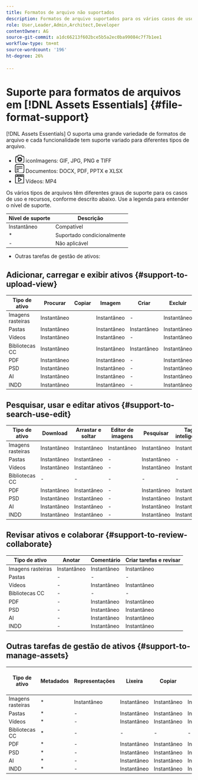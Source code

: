 ```yaml
---
title: Formatos de arquivo não suportados
description: Formatos de arquivo suportados para os vários casos de uso de [!DNL Assets Essentials]
role: User,Leader,Admin,Architect,Developer
contentOwner: AG
source-git-commit: a1dc66213f602bce5b5a2ec0ba99084c7f7b1ee1
workflow-type: tm+mt
source-wordcount: '196'
ht-degree: 26%

---
```



# Suporte para formatos de arquivos em [!DNL Assets Essentials] {#file-format-support}

[!DNL Assets Essentials] O suporta uma grande variedade de formatos de arquivo e cada funcionalidade tem suporte variado para diferentes tipos de arquivo.

* ![tipo de arquivo de imagem ](assets/do-not-localize/image-icon.png) iconImagens: GIF, JPG, PNG e TIFF
* ![ícone do tipo de arquivo do documento ](assets/do-not-localize/document-icon.png) Documentos: DOCX, PDF, PPTX e XLSX
* ![ícone de tipo de arquivo de vídeo ](assets/do-not-localize/video-icon.png) Vídeos: MP4

Os vários tipos de arquivos têm diferentes graus de suporte para os casos de uso e recursos, conforme descrito abaixo. Use a legenda para entender o nível de suporte.

| Nível de suporte | Descrição |
|---------------|-------------------------|
| Instantâneo | Compatível |
| * | Suportado condicionalmente |
| - | Não aplicável |

* Outras tarefas de gestão de ativos:

## Adicionar, carregar e exibir ativos {#support-to-upload-view}

<!-- TBD: For AEM, AI files require the PDF option to be selected when saving the AI file.
-->

| Tipo de ativo | Procurar | Copiar | Imagem | Criar | Excluir | Detalhes | Zoom da imagem | Visualizado recentemente |
|---------------|----------|------|----------|----------|----------|----------|------------|-----------------|
| Imagens rasteiras | Instantâneo |  | Instantâneo | - | Instantâneo | Instantâneo | Instantâneo | Instantâneo |
| Pastas | Instantâneo |  | Instantâneo | Instantâneo | Instantâneo | Instantâneo | - | - |
| Vídeos | Instantâneo |  | Instantâneo | - | Instantâneo | * | - | Instantâneo |
| Bibliotecas CC | Instantâneo |  | Instantâneo | Instantâneo | Instantâneo | Instantâneo | - | - |
| PDF | Instantâneo |  | Instantâneo | - | Instantâneo | Instantâneo | - | Instantâneo |
| PSD | Instantâneo |  | Instantâneo | - | Instantâneo | * | - | Instantâneo |
| AI | Instantâneo |  | Instantâneo | - | Instantâneo | * | - | Instantâneo |
| INDD | Instantâneo |  | Instantâneo | - | Instantâneo | * | - | Instantâneo |

## Pesquisar, usar e editar ativos {#support-to-search-use-edit}

| Tipo de ativo | Download | Arrastar e soltar | Editor de imagens | Pesquisar   | Tags inteligentes | Renomeie | Versões |
|---------------|----------|---------------|--------------|----------|------------|----------|----------|
| Imagens rasteiras | Instantâneo | Instantâneo | Instantâneo | Instantâneo | Instantâneo | Instantâneo | Instantâneo |
| Pastas | Instantâneo | Instantâneo | - | Instantâneo | - | Instantâneo | - |
| Vídeos | Instantâneo | Instantâneo | - | Instantâneo | Instantâneo | Instantâneo | - |
| Bibliotecas CC | - | - | - | - | - | Instantâneo | - |
| PDF | Instantâneo | Instantâneo | - | Instantâneo | Instantâneo | Instantâneo | - |
| PSD | Instantâneo | Instantâneo | - | Instantâneo | Instantâneo | Instantâneo | - |
| AI | Instantâneo | Instantâneo | - | Instantâneo | Instantâneo | Instantâneo | - |
| INDD | Instantâneo | Instantâneo | - | Instantâneo | Instantâneo | Instantâneo | - |

## Revisar ativos e colaborar {#support-to-review-collaborate}

| Tipo de ativo | Anotar | Comentário | Criar tarefas e revisar |
|---------------|----------|----------|-------------------------|
| Imagens rasteiras | Instantâneo | Instantâneo | Instantâneo |
| Pastas | - | - | - |
| Vídeos | - | Instantâneo | Instantâneo |
| Bibliotecas CC | - | - | - |
| PDF | - | Instantâneo | Instantâneo |
| PSD | - | Instantâneo | Instantâneo |
| AI | - | Instantâneo | Instantâneo |
| INDD | - | Instantâneo | Instantâneo |

## Outras tarefas de gestão de ativos {#support-to-manage-assets}

| Tipo de ativo | Metadados | Representações | Lixeira | Copiar | Mover | [!DNL Adobe Asset Link] check-in |
|---------------|----------|------------|----------|----------|----------|----------------------------------|
| Imagens rasteiras | * | Instantâneo | Instantâneo | Instantâneo | Instantâneo | Instantâneo |
| Pastas | * | - | Instantâneo | Instantâneo | Instantâneo | - |
| Vídeos | * | - | Instantâneo | Instantâneo | Instantâneo | - |
| Bibliotecas CC | * | - | - | - | - | - |
| PDF | * | - | Instantâneo | Instantâneo | Instantâneo | - |
| PSD | * | - | Instantâneo | Instantâneo | Instantâneo | - |
| AI | * | - | Instantâneo | Instantâneo | Instantâneo | - |
| INDD | * | - | Instantâneo | Instantâneo | Instantâneo | - |

<!-- TBD: Saving template table separately.
| Asset type    | Features |
|---------------|----------|
| Raster images |          |
| Folders       |          |
| Videos        |          |
| CC Libraries  |          |
| PDF files     |          |
| PSD           |          |
| AI            |          |
| INDD          |          |

>[!MORELIKETHIS]
>
>* []()
-->

